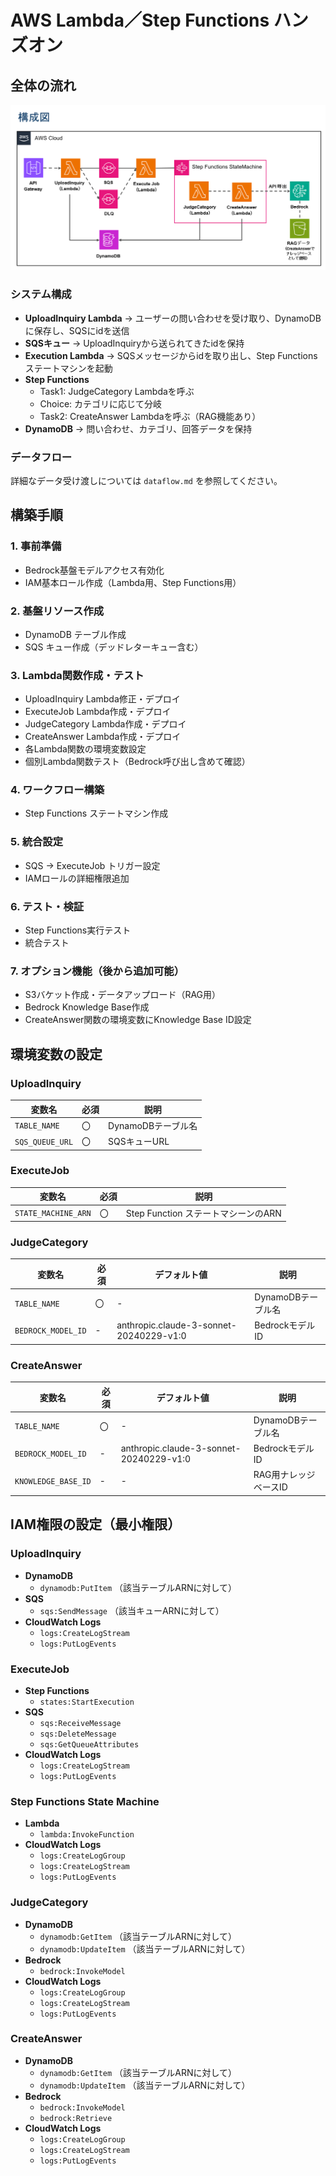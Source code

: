 # AWS Lambda／Step Functions ハンズオン

## 全体の流れ
![構成図](structure-1.png)

### システム構成
- **UploadInquiry Lambda** → ユーザーの問い合わせを受け取り、DynamoDBに保存し、SQSにidを送信
- **SQSキュー** → UploadInquiryから送られてきたidを保持
- **Execution Lambda** → SQSメッセージからidを取り出し、Step Functionsステートマシンを起動
- **Step Functions** 
  - Task1: JudgeCategory Lambdaを呼ぶ
  - Choice: カテゴリに応じて分岐
  - Task2: CreateAnswer Lambdaを呼ぶ（RAG機能あり）
- **DynamoDB** → 問い合わせ、カテゴリ、回答データを保持

### データフロー
詳細なデータ受け渡しについては `dataflow.md` を参照してください。

## 構築手順

### 1. 事前準備
-  Bedrock基盤モデルアクセス有効化
-  IAM基本ロール作成（Lambda用、Step Functions用）

### 2. 基盤リソース作成
-  DynamoDB テーブル作成
-  SQS キュー作成（デッドレターキュー含む）

### 3. Lambda関数作成・テスト
-  UploadInquiry Lambda修正・デプロイ
-  ExecuteJob Lambda作成・デプロイ
-  JudgeCategory Lambda作成・デプロイ
-  CreateAnswer Lambda作成・デプロイ
-  各Lambda関数の環境変数設定
-  個別Lambda関数テスト（Bedrock呼び出し含めて確認）

### 4. ワークフロー構築
-  Step Functions ステートマシン作成

### 5. 統合設定
-  SQS → ExecuteJob トリガー設定
-  IAMロールの詳細権限追加

### 6. テスト・検証
-  Step Functions実行テスト
-  統合テスト

### 7. オプション機能（後から追加可能）
-  S3バケット作成・データアップロード（RAG用）
-  Bedrock Knowledge Base作成
-  CreateAnswer関数の環境変数にKnowledge Base ID設定

## 環境変数の設定

### UploadInquiry
| 変数名 | 必須 | 説明 |
|--------|------|------|
| `TABLE_NAME` | 〇 | DynamoDBテーブル名 |
| `SQS_QUEUE_URL` | 〇 | SQSキューURL |

### ExecuteJob
| 変数名 | 必須 | 説明 |
|--------|------|------|
| `STATE_MACHINE_ARN` | 〇 | Step Function ステートマシーンのARN |

### JudgeCategory
| 変数名 | 必須 | デフォルト値 | 説明 |
|--------|------|-------------|------|
| `TABLE_NAME` | 〇 | - | DynamoDBテーブル名 |
| `BEDROCK_MODEL_ID` | - | anthropic.claude-3-sonnet-20240229-v1:0 | Bedrockモデル ID |

### CreateAnswer
| 変数名 | 必須 | デフォルト値 | 説明 |
|--------|------|-------------|------|
| `TABLE_NAME` | 〇 | - | DynamoDBテーブル名 |
| `BEDROCK_MODEL_ID` | - | anthropic.claude-3-sonnet-20240229-v1:0 | Bedrockモデル ID |
| `KNOWLEDGE_BASE_ID` | - | - | RAG用ナレッジベースID |

## IAM権限の設定（最小権限）

### UploadInquiry
- **DynamoDB**
  - `dynamodb:PutItem` （該当テーブルARNに対して）
- **SQS**
  - `sqs:SendMessage` （該当キューARNに対して）
- **CloudWatch Logs**
  - `logs:CreateLogStream`
  - `logs:PutLogEvents`

### ExecuteJob
- **Step Functions**
  - `states:StartExecution`
- **SQS**
  - `sqs:ReceiveMessage`
  - `sqs:DeleteMessage`
  - `sqs:GetQueueAttributes`
- **CloudWatch Logs**
  - `logs:CreateLogStream`
  - `logs:PutLogEvents`

### Step Functions State Machine
- **Lambda**
  - `lambda:InvokeFunction`
- **CloudWatch Logs**
  - `logs:CreateLogGroup`
  - `logs:CreateLogStream`
  - `logs:PutLogEvents`

### JudgeCategory
- **DynamoDB**
  - `dynamodb:GetItem` （該当テーブルARNに対して）
  - `dynamodb:UpdateItem` （該当テーブルARNに対して）
- **Bedrock**
  - `bedrock:InvokeModel`
- **CloudWatch Logs**
  - `logs:CreateLogGroup`
  - `logs:CreateLogStream`
  - `logs:PutLogEvents`

### CreateAnswer
- **DynamoDB**
  - `dynamodb:GetItem` （該当テーブルARNに対して）
  - `dynamodb:UpdateItem` （該当テーブルARNに対して）
- **Bedrock**
  - `bedrock:InvokeModel`
  - `bedrock:Retrieve`
- **CloudWatch Logs**
  - `logs:CreateLogGroup`
  - `logs:CreateLogStream`
  - `logs:PutLogEvents`
